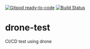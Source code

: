 [![Gitpod ready-to-code](https://img.shields.io/badge/Gitpod-ready--to--code-blue?logo=gitpod)](https://gitpod.io/#https://github.com/k-ngs/drone-test)
[![Build Status](https://cloud.drone.io/api/badges/k-ngs/drone-test/status.svg)](https://cloud.drone.io/k-ngs/drone-test)

# drone-test
CI/CD test using drone
